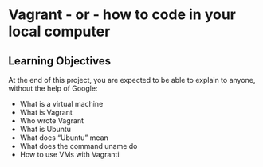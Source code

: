 # Vagrant - or - how to code in your local computer
## Learning Objectives
At the end of this project, you are expected to be able to explain to anyone, without the help of Google:
- What is a virtual machine
- What is Vagrant
- Who wrote Vagrant
- What is Ubuntu
- What does “Ubuntu” mean
- What does the command uname do
- How to use VMs with Vagranti
